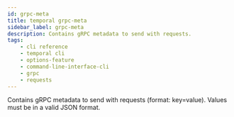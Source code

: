 ```yaml
---
id: grpc-meta
title: temporal grpc-meta
sidebar_label: grpc-meta
description: Contains gRPC metadata to send with requests.
tags: 
    - cli reference
    - temporal cli
    - options-feature
    - command-line-interface-cli
    - grpc
    - requests
---
```


Contains gRPC metadata to send with requests (format: key=value). Values must be in a valid JSON format.
